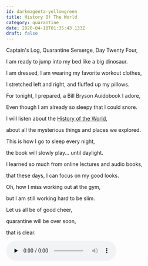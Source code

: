 ```yaml
---
id: darkmagenta-yellowgreen
title: History Of The World
category: quarantine
date: 2020-04-10T01:35:43.133Z
draft: false
---
```


Captain's Log, Quarantine Serserge, Day Twenty Four,

I am ready to jump into my bed like a big dinosaur.

I am dressed, I am wearing my favorite workout clothes,

I stretched left and right, and fluffed up my pillows.

For tonight, I prepared, a Bill Bryson Auidobook I adore,

Even though I am already so sleepy that I could snore.

I will listen about the [History of the World][1],

about all the mysterious things and places we explored.

This is how I go to sleep every night,

the book will slowly play... until daylight.

I learned so much from online lectures and audio books,

that these days, I can focus on my good looks.

Oh, how I miss working out at the gym,

but I am still working hard to be slim.

Let us all be of good cheer,

quarantine will be over soon,

that is clear.

<audio controls="" preload="none" class="rounded"><source src="poems/day24.mp3" type="audio/mpeg"></audio>

[1]: https://www.audible.com/pd/A-Short-History-of-Nearly-Everything-Audiobook/B002V0KFPW